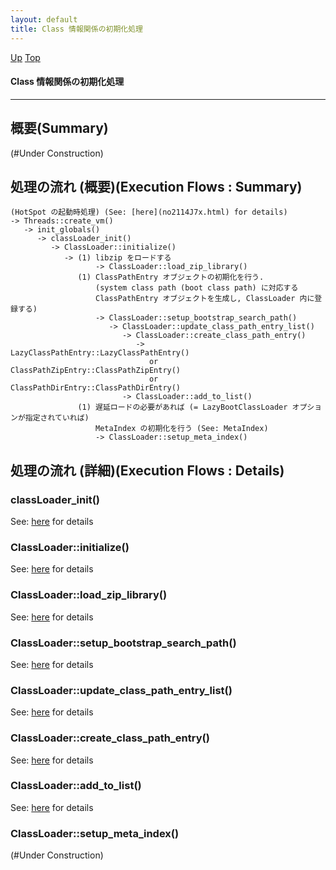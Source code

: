 ```yaml
---
layout: default
title: Class 情報関係の初期化処理  
---
```

[Up](no38NSe1ks.html) [Top](../index.html)

#### Class 情報関係の初期化処理  

--- 
## 概要(Summary)
(#Under Construction)

## 処理の流れ (概要)(Execution Flows : Summary)
```
(HotSpot の起動時処理) (See: [here](no2114J7x.html) for details)
-> Threads::create_vm()
   -> init_globals()
      -> classLoader_init()
         -> ClassLoader::initialize()
            -> (1) libzip をロードする
                   -> ClassLoader::load_zip_library()
               (1) ClassPathEntry オブジェクトの初期化を行う.
                   (system class path (boot class path) に対応する
                   ClassPathEntry オブジェクトを生成し, ClassLoader 内に登録する)
                   -> ClassLoader::setup_bootstrap_search_path()
                      -> ClassLoader::update_class_path_entry_list()
                         -> ClassLoader::create_class_path_entry()
                            -> LazyClassPathEntry::LazyClassPathEntry()
                               or ClassPathZipEntry::ClassPathZipEntry()
                               or ClassPathDirEntry::ClassPathDirEntry()
                         -> ClassLoader::add_to_list()
               (1) 遅延ロードの必要があれば (= LazyBootClassLoader オプションが指定されていれば)
                   MetaIndex の初期化を行う (See: MetaIndex)
                   -> ClassLoader::setup_meta_index()
```

## 処理の流れ (詳細)(Execution Flows : Details)
### classLoader_init()
See: [here](no2747ABZ.html) for details
### ClassLoader::initialize()
See: [here](no2747z2S.html) for details
### ClassLoader::load_zip_library()
See: [here](no7517YzS.html) for details
### ClassLoader::setup_bootstrap_search_path()
See: [here](no7517O6J.html) for details
### ClassLoader::update_class_path_entry_list()
See: [here](no75172gX.html) for details
### ClassLoader::create_class_path_entry()
See: [here](no2747mzA.html) for details
### ClassLoader::add_to_list()
See: [here](no75174il.html) for details
### ClassLoader::setup_meta_index()
(#Under Construction)






